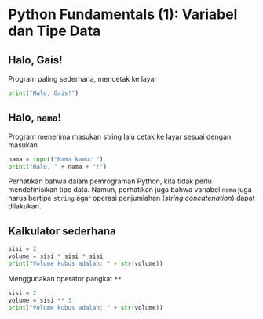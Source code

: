 # Python Fundamentals (1): Variabel dan Tipe Data

## Halo, Gais!
Program paling sederhana, mencetak ke layar
```Python
print("Halo, Gais!")
```

## Halo, `nama`!
Program menerima masukan string lalu cetak ke layar sesuai dengan masukan
```Python
nama = input("Nama kamu: ")
print("Halo, " + nama + "!")
```
Perhatikan bahwa dalam pemrograman Python, kita tidak perlu mendefinisikan tipe data. Namun, perhatikan juga bahwa variabel `nama` juga harus bertipe `string` agar operasi penjumlahan (*string concatenation*) dapat dilakukan.

## Kalkulator sederhana
```Python
sisi = 2
volume = sisi * sisi * sisi
print("Volume kubus adalah: " + str(volume))
```
Menggunakan operator pangkat `**`
```Python
sisi = 2
volume = sisi ** 3
print("Volume kubus adalah: " + str(volume))
```
